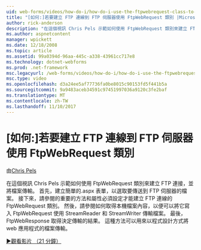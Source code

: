 ```yaml
---
uid: web-forms/videos/how-do-i/how-do-i-use-the-ftpwebrequest-class-to-create-an-ftp-connection-to-a-ftp-server
title: "[如何:]若要建立 FTP 連線到 FTP 伺服器使用 FtpWebRequest 類別 |Microsoft 文件"
author: rick-anderson
description: "在這個視訊 Chris Pels 示範如何使用 FtpWebRequest 類別來建立 FTP 連接，並將檔案傳輸。 首先，建立簡單的.aspx 表單，以選取..."
ms.author: aspnetcontent
manager: wpickett
ms.date: 12/18/2008
ms.topic: article
ms.assetid: 99a0394d-96aa-445c-a338-43961cc717e8
ms.technology: dotnet-webforms
ms.prod: .net-framework
msc.legacyurl: /web-forms/videos/how-do-i/how-do-i-use-the-ftpwebrequest-class-to-create-an-ftp-connection-to-a-ftp-server
msc.type: video
ms.openlocfilehash: d3a24ee5af77736fa0be8015c90153fd5f441b5a
ms.sourcegitcommit: 9a9483aceb34591c97451997036a9120c3fe2baf
ms.translationtype: MT
ms.contentlocale: zh-TW
ms.lasthandoff: 11/10/2017
---
```

<a name="how-do-i-use-the-ftpwebrequest-class-to-create-an-ftp-connection-to-a-ftp-server"></a>[如何:]若要建立 FTP 連線到 FTP 伺服器使用 FtpWebRequest 類別
====================
由[Chris Pels](https://twitter.com/chrispels)

在這個視訊 Chris Pels 示範如何使用 FtpWebRequest 類別來建立 FTP 連接，並將檔案傳輸。 首先，建立簡單的.aspx 表單，以選取要傳送到 FTP 伺服器的檔案。 接下來，請參閱的重要的方法和屬性必須設定才能建立 FTP 連線的 FtpWebRequest 類別。 然後，請參閱如何取得本機檔案內容，以便可以將它寫入 FtpWebRequest 使用 StreamReader 和 StreamWriter 傳輸檔案。 最後，FtpWebResponse 取得決定傳輸的結果。 這種方法可以用來以程式設計方式將 web 應用程式的檔案傳輸。

[&#9654;觀看影片 （21 分鐘）](https://channel9.msdn.com/Blogs/ASP-NET-Site-Videos/how-do-i-use-the-ftpwebrequest-class-to-create-an-ftp-connection-to-a-ftp-server)
